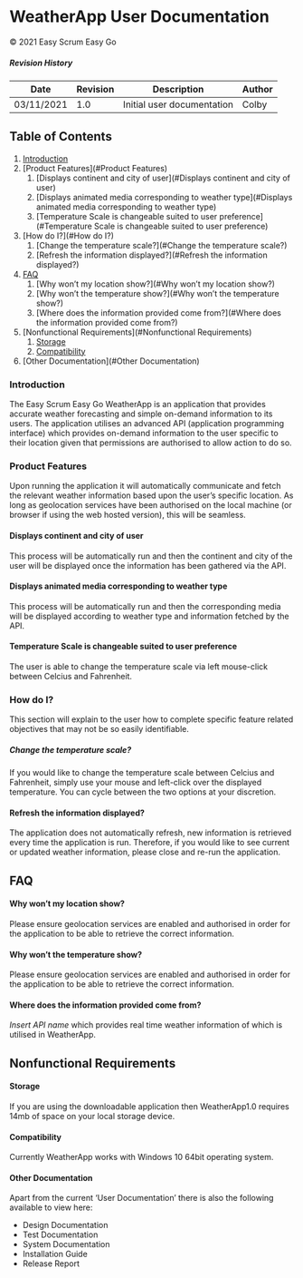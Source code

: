 # WeatherApp User Documentation
© 2021 Easy Scrum Easy Go

##### Revision History
Date        | Revision | Description | Author
------------ | ------------ | ------------ | ------------ 
03/11/2021 | 1.0 | Initial user documentation | Colby 

## Table of Contents

1. [Introduction](#Introduction)
2. [Product Features](#Product Features)
	1. [Displays continent and city of user](#Displays continent and city of user)
	2. [Displays animated media corresponding to weather type](#Displays animated media corresponding to weather type)
	3. [Temperature Scale is changeable suited to user preference](#Temperature Scale is changeable suited to user preference)
3. [How do I?](#How do I?)
	1. [Change the temperature scale?](#Change the temperature scale?)
	2. [Refresh the information displayed?](#Refresh the information displayed?)
4. [FAQ](#FAQ)
	1. [Why won’t my location show?](#Why won’t my location show?)
	2. [Why won’t the temperature show?](#Why won’t the temperature show?)
	3. [Where does the information provided come from?](#Where does the information provided come from?)
5. [Nonfunctional Requirements](#Nonfunctional Requirements)
	1. [Storage](#Storage)
	2. [Compatibility](#Compatibility)
6. [Other Documentation](#Other Documentation)

### Introduction
The Easy Scrum Easy Go WeatherApp is an application that provides accurate weather forecasting and simple on-demand information to its users. The application utilises an advanced API (application programming interface) which provides on-demand information to the user specific to their location given that permissions are authorised to allow action to do so.

### Product Features
Upon running the application it will automatically communicate and fetch the relevant weather information based upon the user’s specific location. As long as geolocation services have been authorised on the local machine (or browser if using the web hosted version), this will be seamless. 

#### Displays continent and city of user
This process will be automatically run and then the continent and city of the user will be displayed once the information has been gathered via the API.

#### Displays animated media corresponding to weather type
This process will be automatically run and then the corresponding media will be displayed according to weather type and information fetched by the API.

#### Temperature Scale is changeable suited to user preference
The user is able to change the temperature scale via left mouse-click between Celcius and Fahrenheit.

### How do I?
This section will explain to the user how to complete specific feature related objectives that may not be so easily identifiable. 

##### Change the temperature scale?
If you would like to change the temperature scale between Celcius and Fahrenheit, simply use your mouse and left-click over the displayed temperature. You can cycle between the two options at your discretion.

#### Refresh the information displayed?
The application does not automatically refresh, new information is retrieved every time the application is run. Therefore, if you would like to see current or updated weather information, please close and re-run the application.

## FAQ
#### Why won’t my location show?
Please ensure geolocation services are enabled and authorised in order for the application to be able to retrieve the correct information.

#### Why won’t the temperature show?
Please ensure geolocation services are enabled and authorised in order for the application to be able to retrieve the correct information.

#### Where does the information provided come from?
*Insert API name*
which provides real time weather information of which is utilised in WeatherApp.

## Nonfunctional Requirements

#### Storage
If you are using the downloadable application then WeatherApp1.0 requires 14mb of space on your local storage device.

#### Compatibility
Currently WeatherApp works with Windows 10 64bit operating system.

#### Other Documentation
Apart from the current ‘User Documentation’ there is also the following available to view here:

- Design Documentation
- Test Documentation
- System Documentation
- Installation Guide
- Release Report
